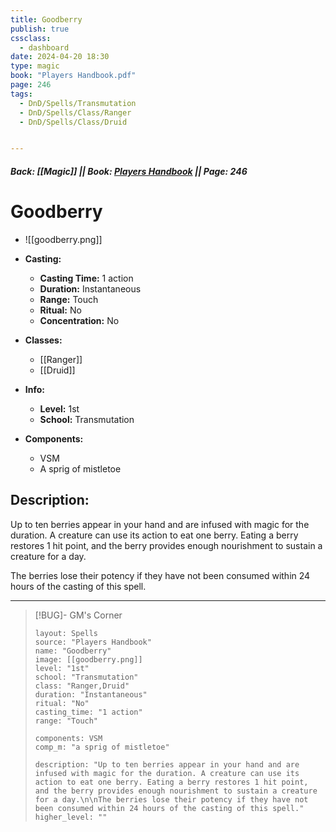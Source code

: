 ```yaml
---
title: Goodberry
publish: true
cssclass:
  - dashboard
date: 2024-04-20 18:30
type: magic
book: "Players Handbook.pdf"
page: 246
tags:
  - DnD/Spells/Transmutation
  - DnD/Spells/Class/Ranger
  - DnD/Spells/Class/Druid


---
```


##### Back: [[Magic]] || Book: [Players Handbook](https://drive.google.com/drive/folders/1O5bhpYizcIT5xxAoLOuzCRht_PVS7VSG?usp=sharing) || Page: 246

# Goodberry
- ![[goodberry.png]]
- **Casting:**
    - **Casting Time:** 1 action
    - **Duration:** Instantaneous
    - **Range:** Touch
    - **Ritual:** No
    - **Concentration:** No
- **Classes:**
    - [[Ranger]]
    - [[Druid]]

- **Info:**
    - **Level:** 1st
    - **School:** Transmutation
- **Components:**
    - VSM
    - A sprig of mistletoe

## Description:
Up to ten berries appear in your hand and are infused with magic for the duration. A creature can use its action to eat one berry. Eating a berry restores 1 hit point, and the berry provides enough nourishment to sustain a creature for a day.

The berries lose their potency if they have not been consumed within 24 hours of the casting of this spell.



---

> [!BUG]- GM's Corner
>
> ```statblock
> layout: Spells
> source: "Players Handbook"
> name: "Goodberry"
> image: [[goodberry.png]]
> level: "1st"
> school: "Transmutation"
> class: "Ranger,Druid"
> duration: "Instantaneous"
> ritual: "No"
> casting_time: "1 action"
> range: "Touch"
>
> components: VSM
> comp_m: "a sprig of mistletoe"
>
> description: "Up to ten berries appear in your hand and are infused with magic for the duration. A creature can use its action to eat one berry. Eating a berry restores 1 hit point, and the berry provides enough nourishment to sustain a creature for a day.\n\nThe berries lose their potency if they have not been consumed within 24 hours of the casting of this spell."
> higher_level: ""
> ```
